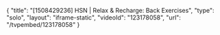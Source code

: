 {
    "title": "[1508429236] HSN | Relax & Recharge: Back Exercises",
    "type": "solo",
    "layout": "iframe-static",
    "videoId": "123178058",
    "url": "\/tvpembed\/123178058"
}